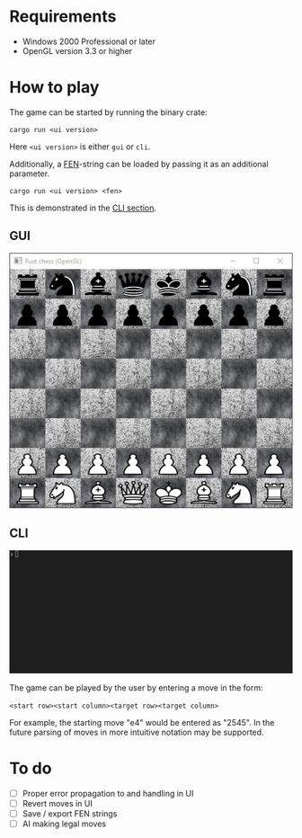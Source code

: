 # Requirements
- Windows 2000 Professional or later
- OpenGL version 3.3 or higher

# How to play
The game can be started by running the binary crate:
```
cargo run <ui version>
```
Here `<ui version>` is either `gui` or `cli`.	

Additionally, a [FEN](https://en.wikipedia.org/wiki/Forsyth%E2%80%93Edwards_Notation)-string can be loaded by passing it as an additional parameter.
```
cargo run <ui version> <fen>
```	
This is demonstrated in the [CLI section](<#CLI>).
## GUI
![gui](gui.gif)
## CLI
![cli](cli.gif)

The game can be played by the user by entering a move in the form:

```<start row><start column><target row><target column>```

For example, the starting move "e4" would be entered as "2545". In the future parsing of moves in more intuitive
notation may be supported.

# To do
- [ ] Proper error propagation to and handling in UI
- [ ] Revert moves in UI
- [ ] Save / export FEN strings
- [ ] AI making legal moves